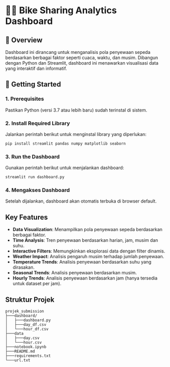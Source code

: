 # 🚴‍♂️ Bike Sharing Analytics Dashboard

## 📌 Overview
Dashboard ini dirancang untuk menganalisis pola penyewaan sepeda berdasarkan berbagai faktor seperti cuaca, waktu, dan musim. Dibangun dengan Python dan Streamlit, dashboard ini menawarkan visualisasi data yang interaktif dan informatif.

## 🚀 Getting Started
### 1. Prerequisites
Pastikan Python (versi 3.7 atau lebih baru) sudah terinstal di sistem.

### 2. Install Required Library
Jalankan perintah berikut untuk menginstal library yang diperlukan:
```sh
pip install streamlit pandas numpy matplotlib seaborn
```

### 3. Run the Dashboard
Gunakan perintah berikut untuk menjalankan dashboard:
```sh
streamlit run dashboard.py
```

### 4. Mengakses Dashboard
Setelah dijalankan, dashboard akan otomatis terbuka di browser default.

## Key Features
- **Data Visualization**: Menampilkan pola penyewaan sepeda berdasarkan berbagai faktor.
- **Time Analysis**: Tren penyewaan berdasarkan harian, jam, musim dan suhu.
- **Interactive Filters**: Memungkinkan eksplorasi data dengan filter dinamis.
- **Weather Impact**: Analisis pengaruh musim terhadap jumlah penyewaan.
- **Temperature Trends**: Analisis penyewaan berdasarkan suhu yang dirasakan.
- **Seasonal Trends**: Analisis penyewaan berdasarkan musim.
- **Hourly Trends**: Analisis penyewaan berdasarkan jam (hanya tersedia untuk dataset per jam).

## Struktur Projek
```
projek_submission
├───dashboard/
│   ├───dashboard.py             
│   ├───day_df.csv              
│   └───hour_df.csv 
├───data 
│   ├───day.csv             
│   └───hour.csv           
├───notebook.ipynb               
├───README.md                    
├───requirements.txt             
└───url.txt                      
```
